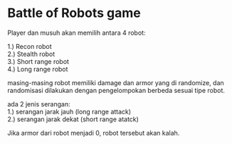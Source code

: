 # Battle of Robots game

Player dan musuh akan memilih antara 4 robot:  

1.) Recon robot  
2.) Stealth robot  
3.) Short range robot  
4.) Long range robot  

masing-masing robot memiliki damage dan armor yang di randomize, dan randomisasi dilakukan dengan pengelompokan berbeda sesuai tipe robot.

ada 2 jenis serangan:  
1.) serangan jarak jauh (long range attack)  
2.) serangan jarak dekat (short range atatck)  

Jika armor dari robot menjadi 0, robot tersebut akan kalah.
